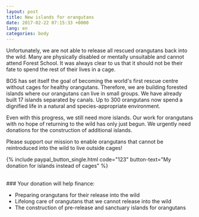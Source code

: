 ```yaml
---
layout: post
title: New islands for orangutans
date: 2017-02-22 07:15:33 +0000
lang: en
categories: body
---
```



Unfortunately, we are not able to release all rescued orangutans back into the wild. Many are physically disabled or mentally unsuitable and cannot attend Forest School. It was always clear to us that it should not be their fate to spend the rest of their lives in a cage.

BOS has set itself the goal of becoming the world's first rescue centre without cages for healthy orangutans. Therefore, we are building forested islands where our orangutans can live in small groups. We have already built 17 islands separated by canals. Up to 300 orangutans now spend a dignified life in a natural and species-appropriate environment.

Even with this progress, we still need more islands. Our work for orangutans with no hope of returning to the wild has only just begun. We urgently need donations for the construction of additional islands.

Please support our mission to enable orangutans that cannot be reintroduced into the wild to live outside cages!

{% include paypal_button_single.html code="123" button-text="My donation for islands instead of cages" %}

<br>
### Your donation will help finance:

- Preparing orangutans for their release into the wild
- Lifelong care of orangutans that we cannot release into the wild
- The construction of pre-release and sanctuary islands for orangutans

